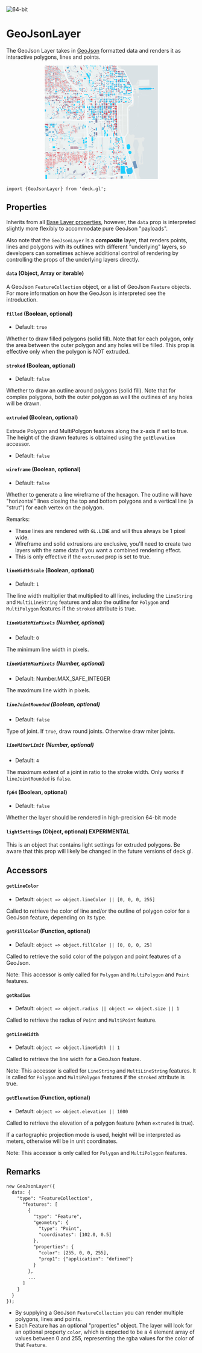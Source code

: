 <!-- INJECT:"GeoJsonLayerDemo" -->

<p class="badges">
  <img src="https://img.shields.io/badge/extruded-yes-blue.svg?style=flat-square" alt="64-bit" />
</p>

# GeoJsonLayer

The GeoJson Layer takes in [GeoJson](http://geojson.org/) formatted data and
renders it as interactive polygons, lines and points.

<div align="center">
  <img height="300" src="/demo/src/static/images/demo-thumb-geojson.jpg" />
</div>

    import {GeoJsonLayer} from 'deck.gl';

## Properties

Inherits from all [Base Layer properties](/docs/api-reference/base-layer.md),
however, the `data` prop is interpreted slightly more flexibly to accommodate
pure GeoJson "payloads".

Also note that the `GeoJsonLayer` is a **composite** layer, that renders points, lines and polygons with its outlines with different "underlying" layers, so developers can sometimes achieve additional control of rendering by controlling
the props of the underlying layers directly.

#### `data` (Object, Array or iterable)

A GeoJson `FeatureCollection` object, or a list of GeoJson `Feature` objects.
For more information on how the GeoJson is interpreted see the introduction.

#### `filled` (Boolean, optional)

- Default: `true`

Whether to draw filled polygons (solid fill). Note that for each polygon,
only the area between the outer polygon and any holes will be filled. This
prop is effective only when the polygon is NOT extruded.

#### `stroked` (Boolean, optional)

- Default: `false`

Whether to draw an outline around polygons (solid fill). Note that
for complex polygons, both the outer polygon as well the outlines of
any holes will be drawn.

#### `extruded` (Boolean, optional)

Extrude Polygon and MultiPolygon features along the z-axis if set to
true. The height of the drawn features is obtained using the `getElevation` accessor.

- Default: `false`

#### `wireframe` (Boolean, optional)

- Default: `false`

Whether to generate a line wireframe of the hexagon. The outline will have
"horizontal" lines closing the top and bottom polygons and a vertical line
(a "strut") for each vertex on the polygon.

Remarks:
* These lines are rendered with `GL.LINE` and will thus always be 1 pixel wide.
* Wireframe and solid extrusions are exclusive, you'll need to create two layers
  with the same data if you want a combined rendering effect.
* This is only effective if the `extruded` prop is set to true.

#### `lineWidthScale` (Boolean, optional)

- Default: `1`

The line width multiplier that multiplied to all lines, including the `LineString`
and `MultiLineString` features and also the outline for `Polygon` and `MultiPolygon`
features if the `stroked` attribute is true.

##### `lineWidthMinPixels` (Number, optional)

- Default: `0`

The minimum line width in pixels.

##### `lineWidthMaxPixels` (Number, optional)

- Default: Number.MAX_SAFE_INTEGER

The maximum line width in pixels.

##### `lineJointRounded` (Boolean, optional)

- Default: `false`

Type of joint. If `true`, draw round joints. Otherwise draw miter joints.

##### `lineMiterLimit` (Number, optional)

- Default: `4`

The maximum extent of a joint in ratio to the stroke width.
Only works if `lineJointRounded` is `false`.


#### `fp64` (Boolean, optional)

- Default: `false`

Whether the layer should be rendered in high-precision 64-bit mode

#### `lightSettings` (Object, optional) **EXPERIMENTAL**

This is an object that contains light settings for extruded polygons.
Be aware that this prop will likely be changed in the future versions of
deck.gl.

## Accessors

#### `getLineColor`

- Default: `object => object.lineColor || [0, 0, 0, 255]`

Called to retrieve the color of line and/or the outline of polygon color for a GeoJson feature, depending
on its type.

#### `getFillColor` (Function, optional)

- Default: `object => object.fillColor || [0, 0, 0, 25]`

Called to retrieve the solid color of the polygon and point features of a GeoJson.

Note: This accessor is only called for `Polygon` and `MultiPolygon` and `Point` features.

#### `getRadius`

- Default: `object => object.radius || object => object.size || 1`

Called to retrieve the radius of `Point` and `MultiPoint` feature.

#### `getLineWidth`

- Default: `object => object.lineWidth || 1`

Called to retrieve the line width for a GeoJson feature.

Note: This accessor is called for `LineString` and `MultiLineString`
features. It is called for `Polygon` and `MultiPolygon` features if the
`stroked` attribute is true.

#### `getElevation` (Function, optional)

- Default: `object => object.elevation || 1000`

Called to retrieve the elevation of a polygon feature (when `extruded` is true).

If a cartographic projection mode is used, height will be interpreted as meters,
otherwise will be in unit coordinates.

Note: This accessor is only called for `Polygon` and `MultiPolygon` features.

## Remarks

```
new GeoJsonLayer({
  data: {
    "type": "FeatureCollection",
      "features": [
        {
          "type": "Feature",
          "geometry": {
            "type": "Point",
            "coordinates": [102.0, 0.5]
          },
          "properties": {
            "color": [255, 0, 0, 255],
            "prop1": {"application": "defined"}
          }
        },
        ...
      ]
    }
  }
});
```

* By supplying a GeoJson `FeatureCollection` you can render multiple polygons,
  lines and points.
* Each Feature has an optional "properties" object. The layer will look
  for an optional property `color`, which is expected to be a 4 element
  array of values between 0 and 255, representing the rgba values for
  the color of that `Feature`.
